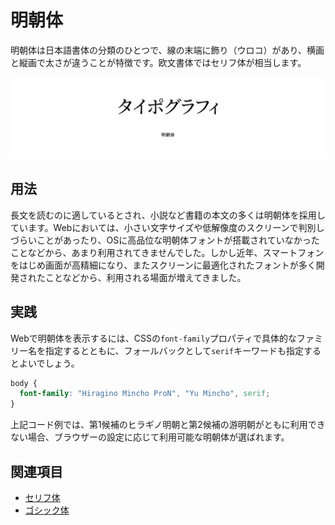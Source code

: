 # 明朝体

明朝体は日本語書体の分類のひとつで、線の末端に飾り（ウロコ）があり、横画と縦画で太さが違うことが特徴です。欧文書体ではセリフ体が相当します。

![明朝体](../images/mincho.png)

## 用法

長文を読むのに適しているとされ、小説など書籍の本文の多くは明朝体を採用しています。Webにおいては、小さい文字サイズや低解像度のスクリーンで判別しづらいことがあったり、OSに高品位な明朝体フォントが搭載されていなかったことなどから、あまり利用されてきませんでした。しかし近年、スマートフォンをはじめ画面が高精細になり、またスクリーンに最適化されたフォントが多く開発されたことなどから、利用される場面が増えてきました。

## 実践

Webで明朝体を表示するには、CSSの`font-family`プロパティで具体的なファミリー名を指定するとともに、フォールバックとして`serif`キーワードも指定するとよいでしょう。

```css
body {
  font-family: "Hiragino Mincho ProN", "Yu Mincho", serif;
}
```

上記コード例では、第1候補のヒラギノ明朝と第2候補の游明朝がともに利用できない場合、ブラウザーの設定に応じて利用可能な明朝体が選ばれます。

## 関連項目

- [セリフ体](./serif.md)
- [ゴシック体](./gothic.md)
